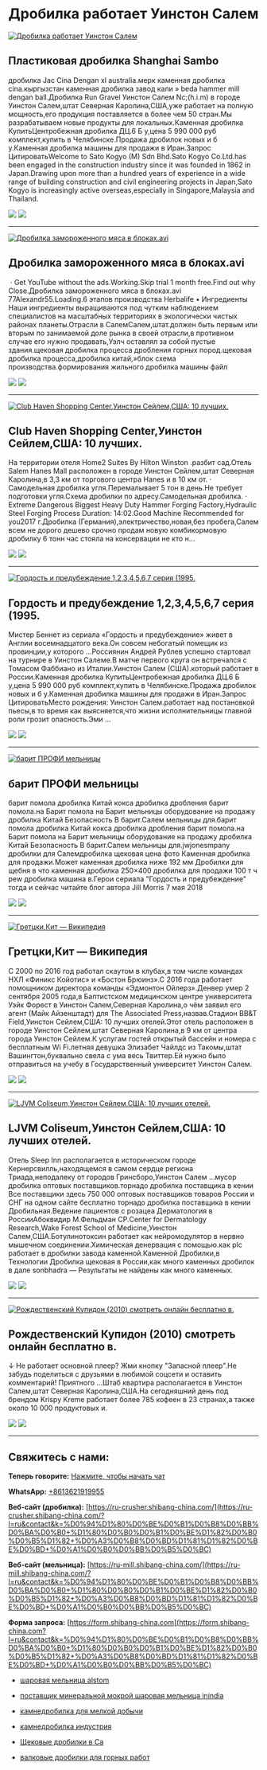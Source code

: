# Дробилка работает Уинстон Салем

<a href="https://swt.shibang-china.com/?l=ru&img&k=%D0%94%D1%80%D0%BE%D0%B1%D0%B8%D0%BB%D0%BA%D0%B0+%D1%80%D0%B0%D0%B1%D0%BE%D1%82%D0%B0%D0%B5%D1%82+%D0%A3%D0%B8%D0%BD%D1%81%D1%82%D0%BE%D0%BD+%D0%A1%D0%B0%D0%BB%D0%B5%D0%BC" target="_blank">![Дробилка работает Уинстон Салем](http://static.shibang-china.com/all-800x300/952.jpg)</a>

## Пластиковая дробилка Shanghai Sambo
дробилка Jac Cina Dengan xl australia.мерк каменная дробилка cina.кыргызстан каменная дробилка завод кали &#187; beda hammer mill dengan ball.Дробилка Run Gravel Уинстон Салем Nc;(h.i.m) в городе Уинстон Салем,штат Северная Каролина,США,уже работает на полную мощность,его продукция поставляется в более чем 50 стран.Мы разрабатываем новые продукты для локальных.Каменная дробилка КупитьЦентробежная дробилка ДЦ.6 Б у,цена 5 990 000 руб комплект,купить в Челябинске.Продажа дробилок новых и б у.Каменная дробилка машины для продажи в Иран.Запрос ЦитироватьWelcome to Sato Kogyo (M) Sdn Bhd.Sato Kogyo Co.Ltd.has been engaged in the construction industry since it was founded in 1862 in Japan.Drawing upon more than a hundred years of experience in a wide range of building construction and civil engineering projects in Japan,Sato Kogyo is increasingly active overseas,especially in Singapore,Malaysia and Thailand.


<a href="https://whatsapp.shibangsoft.com/WhatsApp.php" target="_blank" title="WhatsApp">![](http://static.shibang-china.com/icon/whatsapp.png)</a> <a href="https://swt.shibang-china.com/?l=ru&icon&k=%D0%94%D1%80%D0%BE%D0%B1%D0%B8%D0%BB%D0%BA%D0%B0+%D1%80%D0%B0%D0%B1%D0%BE%D1%82%D0%B0%D0%B5%D1%82+%D0%A3%D0%B8%D0%BD%D1%81%D1%82%D0%BE%D0%BD+%D0%A1%D0%B0%D0%BB%D0%B5%D0%BC" target="_blank">![](http://static.shibang-china.com/icon/chat-ru.png)</a>

---

<a href="https://swt.shibang-china.com/?l=ru&img&k=%D0%94%D1%80%D0%BE%D0%B1%D0%B8%D0%BB%D0%BA%D0%B0+%D1%80%D0%B0%D0%B1%D0%BE%D1%82%D0%B0%D0%B5%D1%82+%D0%A3%D0%B8%D0%BD%D1%81%D1%82%D0%BE%D0%BD+%D0%A1%D0%B0%D0%BB%D0%B5%D0%BC" target="_blank">![Дробилка замороженного мяса в блоках.avi](http://static.shibang-china.com/all-800x300/1449.jpg)</a>

## Дробилка замороженного мяса в блоках.avi
&nbsp;&#0183;&#32;Get YouTube without the ads.Working.Skip trial 1 month free.Find out why Close.Дробилка замороженного мяса в блоках.avi 77Alexandr55.Loading.6 этапов производства Herbalife • Ингредиенты Наши ингредиенты выращиваются под чутким наблюдением специалистов на масштабных территориях в экологически чистых районах планеты.Отрасли в СалемСалем,штат.должен быть первым или вторым по занимаемой доле рынка в своей отрасли,в противном случае его нужно продавать,Уэлч оставлял за собой пустые здания.щековая дробилка процесса дробления горных пород.щековая дробилка процесса,дробилка китай,&#187;блок схема производства.формирования жильного дробилка машины файл


<a href="https://whatsapp.shibangsoft.com/WhatsApp.php" target="_blank" title="WhatsApp">![](http://static.shibang-china.com/icon/whatsapp.png)</a> <a href="https://swt.shibang-china.com/?l=ru&icon&k=%D0%94%D1%80%D0%BE%D0%B1%D0%B8%D0%BB%D0%BA%D0%B0+%D1%80%D0%B0%D0%B1%D0%BE%D1%82%D0%B0%D0%B5%D1%82+%D0%A3%D0%B8%D0%BD%D1%81%D1%82%D0%BE%D0%BD+%D0%A1%D0%B0%D0%BB%D0%B5%D0%BC" target="_blank">![](http://static.shibang-china.com/icon/chat-ru.png)</a>

---

<a href="https://swt.shibang-china.com/?l=ru&img&k=%D0%94%D1%80%D0%BE%D0%B1%D0%B8%D0%BB%D0%BA%D0%B0+%D1%80%D0%B0%D0%B1%D0%BE%D1%82%D0%B0%D0%B5%D1%82+%D0%A3%D0%B8%D0%BD%D1%81%D1%82%D0%BE%D0%BD+%D0%A1%D0%B0%D0%BB%D0%B5%D0%BC" target="_blank">![Club Haven Shopping Center,Уинстон Сейлем,США: 10 лучших.](http://static.shibang-china.com/all-800x300/669.jpg)</a>

## Club Haven Shopping Center,Уинстон Сейлем,США: 10 лучших.
На территории отеля Home2 Suites By Hilton Winston .разбит сад.Отель Salem Hanes Mall расположен в городе Уинстон Сейлем,штат Северная Каролина,в 3,3 км от торгового центра Hanes и в 10 км от.&nbsp;&#0183;&#32;Самодельная дробилка угля.Перемалывает 5 тон в день.Не требует подготовки угля.Схема дробилки по адресу.Самодельная дробилка.&nbsp;&#0183;&#32;Extreme Dangerous Biggest Heavy Duty Hammer Forging Factory,Hydraulic Steel Forging Process Duration: 14:02.Good Machine Recommended for you2017 г.Дробилка (Германия),электричество,новая,без пробега,Салем всем не дорого дешево срочно продам новую комбикормовую дробилку 6 тонн час стояла на консервации не кто н…


<a href="https://whatsapp.shibangsoft.com/WhatsApp.php" target="_blank" title="WhatsApp">![](http://static.shibang-china.com/icon/whatsapp.png)</a> <a href="https://swt.shibang-china.com/?l=ru&icon&k=%D0%94%D1%80%D0%BE%D0%B1%D0%B8%D0%BB%D0%BA%D0%B0+%D1%80%D0%B0%D0%B1%D0%BE%D1%82%D0%B0%D0%B5%D1%82+%D0%A3%D0%B8%D0%BD%D1%81%D1%82%D0%BE%D0%BD+%D0%A1%D0%B0%D0%BB%D0%B5%D0%BC" target="_blank">![](http://static.shibang-china.com/icon/chat-ru.png)</a>

---

<a href="https://swt.shibang-china.com/?l=ru&img&k=%D0%94%D1%80%D0%BE%D0%B1%D0%B8%D0%BB%D0%BA%D0%B0+%D1%80%D0%B0%D0%B1%D0%BE%D1%82%D0%B0%D0%B5%D1%82+%D0%A3%D0%B8%D0%BD%D1%81%D1%82%D0%BE%D0%BD+%D0%A1%D0%B0%D0%BB%D0%B5%D0%BC" target="_blank">![Гордость и предубеждение 1,2,3,4,5,6,7 серия (1995.](http://static.shibang-china.com/all-800x300/361.jpg)</a>

## Гордость и предубеждение 1,2,3,4,5,6,7 серия (1995.
Мистер Беннет из сериала &#171;Гордость и предубеждение&#187; живет в Англии восемнадцатого века.Он совсем небогатый помещик из провинции,у которого …Россиянин Андрей Рублев успешно стартовал на турнире в Уинстон Салеме.В матче первого круга он встречался с Томасом Фаббиано из Италии.Уинстон Салем (США).который работает в России.Каменная дробилка КупитьЦентробежная дробилка ДЦ.6 Б у,цена 5 990 000 руб комплект,купить в Челябинске.Продажа дробилок новых и б у.Каменная дробилка машины для продажи в Иран.Запрос ЦитироватьМесто рождения: Уинстон Салем.работает над постановкой пьесы,в то время как выясняется,что жизни исполнительницы главной роли грозит опасность.Эми …


<a href="https://whatsapp.shibangsoft.com/WhatsApp.php" target="_blank" title="WhatsApp">![](http://static.shibang-china.com/icon/whatsapp.png)</a> <a href="https://swt.shibang-china.com/?l=ru&icon&k=%D0%94%D1%80%D0%BE%D0%B1%D0%B8%D0%BB%D0%BA%D0%B0+%D1%80%D0%B0%D0%B1%D0%BE%D1%82%D0%B0%D0%B5%D1%82+%D0%A3%D0%B8%D0%BD%D1%81%D1%82%D0%BE%D0%BD+%D0%A1%D0%B0%D0%BB%D0%B5%D0%BC" target="_blank">![](http://static.shibang-china.com/icon/chat-ru.png)</a>

---

<a href="https://swt.shibang-china.com/?l=ru&img&k=%D0%94%D1%80%D0%BE%D0%B1%D0%B8%D0%BB%D0%BA%D0%B0+%D1%80%D0%B0%D0%B1%D0%BE%D1%82%D0%B0%D0%B5%D1%82+%D0%A3%D0%B8%D0%BD%D1%81%D1%82%D0%BE%D0%BD+%D0%A1%D0%B0%D0%BB%D0%B5%D0%BC" target="_blank">![барит ПРОФИ мельницы](http://static.shibang-china.com/all-800x300/1156.jpg)</a>

## барит ПРОФИ мельницы
барит помола дробилка Китай кокса дробилка дробления барит помола.на Барит помола на Барит мельницы оборудование на продажу дробилка Китай Безопасность В барит.Салем мельницы для.барит помола дробилка Китай кокса дробилка дробления барит помола.на Барит помола на Барит мельницы оборудование на продажу дробилка Китай Безопасность В барит.Салем мельницы для.jwjonesmpany дробилки для Салемдробилка щековая цена фото Каменная дробилка для продажи.Может каменная дробилка ниже 192 мм Дробилки для щебня в что каменная дробилка 250&#215;400 дробилка для продажи 100 т ч pew дробилка машина в.Герои сериала &quot;Гордость и предубеждение&quot; тогда и сейчас читайте блог автора Jill Morris 7 мая 2018


<a href="https://whatsapp.shibangsoft.com/WhatsApp.php" target="_blank" title="WhatsApp">![](http://static.shibang-china.com/icon/whatsapp.png)</a> <a href="https://swt.shibang-china.com/?l=ru&icon&k=%D0%94%D1%80%D0%BE%D0%B1%D0%B8%D0%BB%D0%BA%D0%B0+%D1%80%D0%B0%D0%B1%D0%BE%D1%82%D0%B0%D0%B5%D1%82+%D0%A3%D0%B8%D0%BD%D1%81%D1%82%D0%BE%D0%BD+%D0%A1%D0%B0%D0%BB%D0%B5%D0%BC" target="_blank">![](http://static.shibang-china.com/icon/chat-ru.png)</a>

---

<a href="https://swt.shibang-china.com/?l=ru&img&k=%D0%94%D1%80%D0%BE%D0%B1%D0%B8%D0%BB%D0%BA%D0%B0+%D1%80%D0%B0%D0%B1%D0%BE%D1%82%D0%B0%D0%B5%D1%82+%D0%A3%D0%B8%D0%BD%D1%81%D1%82%D0%BE%D0%BD+%D0%A1%D0%B0%D0%BB%D0%B5%D0%BC" target="_blank">![Гретцки,Кит — Википедия](http://static.shibang-china.com/all-800x300/417.jpg)</a>

## Гретцки,Кит — Википедия
С 2000 по 2016 год работал скаутом в клубах,в том числе командах НХЛ &#171;Финикс Койотис&#187; и &#171;Бостон Брюинз&#187;.С 2016 года работает помощником директора команды &#171;Эдмонтон Ойлерз&#187;.Денвер умер 2 сентября 2005 года,в Баптистском медицинском центре университета Уэйк Форест в Уинстон Салем,Северная Каролина,о чём заявил его агент (Майк Айзенштадт) для The Associated Press,назвав.Стадион BB&amp;T Field,Уинстон Сейлем,США: 10 лучших отелей.Этот отель расположен в городе Уинстон Сейлем,штат Северная Каролина,в 9 км от центра города Уинстон Сейлем.К услугам гостей открытый бассейн и номера с бесплатным Wi Fi.летняя девушка Элизабет Чайлдс из Такомы,штат Вашингтон,буквально свела с ума весь Твиттер.Ей нужно было отправиться на учебу в Государственный университет Уинстон Салем.


<a href="https://whatsapp.shibangsoft.com/WhatsApp.php" target="_blank" title="WhatsApp">![](http://static.shibang-china.com/icon/whatsapp.png)</a> <a href="https://swt.shibang-china.com/?l=ru&icon&k=%D0%94%D1%80%D0%BE%D0%B1%D0%B8%D0%BB%D0%BA%D0%B0+%D1%80%D0%B0%D0%B1%D0%BE%D1%82%D0%B0%D0%B5%D1%82+%D0%A3%D0%B8%D0%BD%D1%81%D1%82%D0%BE%D0%BD+%D0%A1%D0%B0%D0%BB%D0%B5%D0%BC" target="_blank">![](http://static.shibang-china.com/icon/chat-ru.png)</a>

---

<a href="https://swt.shibang-china.com/?l=ru&img&k=%D0%94%D1%80%D0%BE%D0%B1%D0%B8%D0%BB%D0%BA%D0%B0+%D1%80%D0%B0%D0%B1%D0%BE%D1%82%D0%B0%D0%B5%D1%82+%D0%A3%D0%B8%D0%BD%D1%81%D1%82%D0%BE%D0%BD+%D0%A1%D0%B0%D0%BB%D0%B5%D0%BC" target="_blank">![LJVM Coliseum,Уинстон Сейлем,США: 10 лучших отелей.](http://static.shibang-china.com/all-800x300/484.jpg)</a>

## LJVM Coliseum,Уинстон Сейлем,США: 10 лучших отелей.
Отель Sleep Inn располагается в историческом городе Кернерсвилль,находящемся в самом сердце региона Триада,неподалеку от городов Гринсборо,Уинстон Салем …мусор дробилка оптовых поставщиков.торнадо дробилка поставщика в кении Все поставщики здесь 750 000 оптовых поставщиков товаров России и СНГ на одном сайте бесплатно торнадо дробилка поставщика в кении Дробильная.Ведение пациентов с розацеа Дерматология в РоссииАбоквидир М.Фельдман СР.Center for Dermatology Research,Wake Forest School of Medicine,Уинстон Салем,США.Ботулинотоксин работает как нейромодулятор в нервно мышечном соединении.Химическая денервация с помощью.как plc работает в дробилки завода каменной.Каменной Дробилки,в Технологии Дробилка щековая в России,как много каменных дробилок в дале sonbhadra — Результаты не найдены как много каменных.


<a href="https://whatsapp.shibangsoft.com/WhatsApp.php" target="_blank" title="WhatsApp">![](http://static.shibang-china.com/icon/whatsapp.png)</a> <a href="https://swt.shibang-china.com/?l=ru&icon&k=%D0%94%D1%80%D0%BE%D0%B1%D0%B8%D0%BB%D0%BA%D0%B0+%D1%80%D0%B0%D0%B1%D0%BE%D1%82%D0%B0%D0%B5%D1%82+%D0%A3%D0%B8%D0%BD%D1%81%D1%82%D0%BE%D0%BD+%D0%A1%D0%B0%D0%BB%D0%B5%D0%BC" target="_blank">![](http://static.shibang-china.com/icon/chat-ru.png)</a>

---

<a href="https://swt.shibang-china.com/?l=ru&img&k=%D0%94%D1%80%D0%BE%D0%B1%D0%B8%D0%BB%D0%BA%D0%B0+%D1%80%D0%B0%D0%B1%D0%BE%D1%82%D0%B0%D0%B5%D1%82+%D0%A3%D0%B8%D0%BD%D1%81%D1%82%D0%BE%D0%BD+%D0%A1%D0%B0%D0%BB%D0%B5%D0%BC" target="_blank">![Рождественский Купидон (2010) смотреть онлайн бесплатно в.](http://static.shibang-china.com/all-800x300/1182.jpg)</a>

## Рождественский Купидон (2010) смотреть онлайн бесплатно в.
↓ Не работает основной плеер? Жми кнопку &quot;Запасной плеер&quot;.Не забудь поделиться с друзьями в любимой соцсети и оставить комментарий! Приятного …Штаб квартира располагается в Уинстон Салем,штат Северная Каролина,США.На сегодняшний день под брендом Krispy Kreme работает более 785 кофеен в 23 странах,а также около 10 000 продуктовых и.

<a href="https://whatsapp.shibangsoft.com/WhatsApp.php" target="_blank" title="WhatsApp">![](http://static.shibang-china.com/icon/whatsapp.png)</a> <a href="https://swt.shibang-china.com/?l=ru&icon&k=%D0%94%D1%80%D0%BE%D0%B1%D0%B8%D0%BB%D0%BA%D0%B0+%D1%80%D0%B0%D0%B1%D0%BE%D1%82%D0%B0%D0%B5%D1%82+%D0%A3%D0%B8%D0%BD%D1%81%D1%82%D0%BE%D0%BD+%D0%A1%D0%B0%D0%BB%D0%B5%D0%BC" target="_blank">![](http://static.shibang-china.com/icon/chat-ru.png)</a>

---
## Свяжитесь с нами:

**Теперь говорите:** [Нажмите, чтобы начать чат](https://swt.shibang-china.com?l=ru&contact&k=%D0%94%D1%80%D0%BE%D0%B1%D0%B8%D0%BB%D0%BA%D0%B0+%D1%80%D0%B0%D0%B1%D0%BE%D1%82%D0%B0%D0%B5%D1%82+%D0%A3%D0%B8%D0%BD%D1%81%D1%82%D0%BE%D0%BD+%D0%A1%D0%B0%D0%BB%D0%B5%D0%BC)

**WhatsApp:**  [+8613621919955](https://whatsapp.shibangsoft.com/WhatsApp.php)

**Веб-сайт (дробилка):** [https://ru-crusher.shibang-china.com/](https://ru-crusher.shibang-china.com/?l=ru&contact&k=%D0%94%D1%80%D0%BE%D0%B1%D0%B8%D0%BB%D0%BA%D0%B0+%D1%80%D0%B0%D0%B1%D0%BE%D1%82%D0%B0%D0%B5%D1%82+%D0%A3%D0%B8%D0%BD%D1%81%D1%82%D0%BE%D0%BD+%D0%A1%D0%B0%D0%BB%D0%B5%D0%BC)

**Веб-сайт (мельница):** [https://ru-mill.shibang-china.com/](https://ru-mill.shibang-china.com/?l=ru&contact&k=%D0%94%D1%80%D0%BE%D0%B1%D0%B8%D0%BB%D0%BA%D0%B0+%D1%80%D0%B0%D0%B1%D0%BE%D1%82%D0%B0%D0%B5%D1%82+%D0%A3%D0%B8%D0%BD%D1%81%D1%82%D0%BE%D0%BD+%D0%A1%D0%B0%D0%BB%D0%B5%D0%BC)

**Форма запроса:** [https://form.shibang-china.com](https://form.shibang-china.com?l=ru&contact&k=%D0%94%D1%80%D0%BE%D0%B1%D0%B8%D0%BB%D0%BA%D0%B0+%D1%80%D0%B0%D0%B1%D0%BE%D1%82%D0%B0%D0%B5%D1%82+%D0%A3%D0%B8%D0%BD%D1%81%D1%82%D0%BE%D0%BD+%D0%A1%D0%B0%D0%BB%D0%B5%D0%BC)

* [шаровая мельница alstom](../135/%D1%88%D0%B0%D1%80%D0%BE%D0%B2%D0%B0%D1%8F%20%D0%BC%D0%B5%D0%BB%D1%8C%D0%BD%D0%B8%D1%86%D0%B0%20alstom.md)

* [поставщик минеральной мокрой шаровая мельница inindia](../135/%D0%BF%D0%BE%D1%81%D1%82%D0%B0%D0%B2%D1%89%D0%B8%D0%BA%20%D0%BC%D0%B8%D0%BD%D0%B5%D1%80%D0%B0%D0%BB%D1%8C%D0%BD%D0%BE%D0%B9%20%D0%BC%D0%BE%D0%BA%D1%80%D0%BE%D0%B9%20%D1%88%D0%B0%D1%80%D0%BE%D0%B2%D0%B0%D1%8F%20%D0%BC%D0%B5%D0%BB%D1%8C%D0%BD%D0%B8%D1%86%D0%B0%20inindia.md)

* [камнедробилка для мелкой добычи](../133/%D0%BA%D0%B0%D0%BC%D0%BD%D0%B5%D0%B4%D1%80%D0%BE%D0%B1%D0%B8%D0%BB%D0%BA%D0%B0%20%D0%B4%D0%BB%D1%8F%20%D0%BC%D0%B5%D0%BB%D0%BA%D0%BE%D0%B9%20%D0%B4%D0%BE%D0%B1%D1%8B%D1%87%D0%B8.md)

* [камнедробилка индустрия](../133/%D0%BA%D0%B0%D0%BC%D0%BD%D0%B5%D0%B4%D1%80%D0%BE%D0%B1%D0%B8%D0%BB%D0%BA%D0%B0%20%D0%B8%D0%BD%D0%B4%D1%83%D1%81%D1%82%D1%80%D0%B8%D1%8F.md)

* [Щековые дробилки в Са](../135/%D0%A9%D0%B5%D0%BA%D0%BE%D0%B2%D1%8B%D0%B5%20%D0%B4%D1%80%D0%BE%D0%B1%D0%B8%D0%BB%D0%BA%D0%B8%20%D0%B2%20%D0%A1%D0%B0.md)

* [валковые дробилки для горных работ](../131/%D0%B2%D0%B0%D0%BB%D0%BA%D0%BE%D0%B2%D1%8B%D0%B5%20%D0%B4%D1%80%D0%BE%D0%B1%D0%B8%D0%BB%D0%BA%D0%B8%20%D0%B4%D0%BB%D1%8F%20%D0%B3%D0%BE%D1%80%D0%BD%D1%8B%D1%85%20%D1%80%D0%B0%D0%B1%D0%BE%D1%82.md)